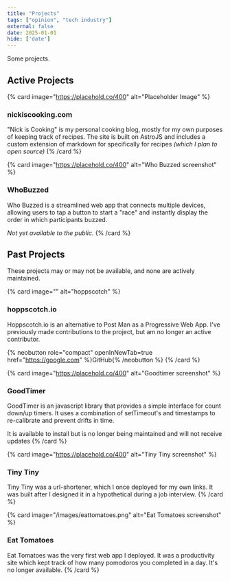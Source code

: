 ```yaml
---
title: "Projects"
tags: ["opinion", "tech industry"]
external: false
date: 2025-01-01
hide: ['date']
---
```


Some projects.

## Active Projects 

{% card image="https://placehold.co/400" alt="Placeholder Image" %}
### nickiscooking.com
"Nick is Cooking" is my personal cooking blog, mostly for my own purposes of keeping track of recipes. The site is built on AstroJS and includes a custom extension of markdown for specifically for recipes _(which I plan to open source)_
{% /card %}

{% card image="https://placehold.co/400" alt="Who Buzzed screenshot" %}
### WhoBuzzed
Who Buzzed is a streamlined web app that connects multiple devices, allowing users to tap a button to start a "race" and instantly display the order in which participants buzzed.

_Not yet available to the public._
{% /card %}


## Past Projects

These projects may or may not be available, and none are actively maintained.

{% card image="" alt="hoppscotch" %}
### hoppscotch.io

Hoppscotch.io is an alternative to Post Man as a Progressive Web App. I've previously made contributions to the project, but am no longer an active contributor.

{% neobutton role="compact" openInNewTab=true href="https://google.com" %}GitHub{% /neobutton %}
{% /card %}

{% card image="https://placehold.co/400" alt="Goodtimer screenshot" %}
### GoodTimer

GoodTimer is an javascript library that provides a simple interface for count down/up timers. It uses a combination of setTimeout's and timestamps to re-calibrate and prevent drifts in time.

It is available to install but is no longer being maintained and will not receive updates
{% /card %}

{% card image="https://placehold.co/400" alt="Tiny Tiny screenshot" %}
### Tiny Tiny

Tiny Tiny was a url-shortener, which I once deployed for my own links. It was built after I designed it in a hypothetical during a job interview.
{% /card %}

{% card image="/images/eattomatoes.png" alt="Eat Tomatoes screenshot" %}
### Eat Tomatoes

Eat Tomatoes was the very first web app I deployed. It was a productivity site which kept track of how many pomodoros you completed in a day. It's no longer available.
{% /card %}